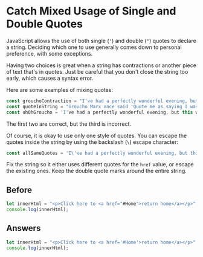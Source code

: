 # Catch Mixed Usage of Single and Double Quotes
JavaScript allows the use of both single (`'`) and double (`"`) quotes to declare a string. 
Deciding which one to use generally comes down to personal preference, with some exceptions.

Having two choices is great when a string has contractions or another piece of text that's in quotes. 
Just be careful that you don't close the string too early, which causes a syntax error.

Here are some examples of mixing quotes:
```javascript
const grouchoContraction = "I've had a perfectly wonderful evening, but this wasn't it.";
const quoteInString = "Groucho Marx once said 'Quote me as saying I was mis-quoted.'";
const uhOhGroucho = 'I've had a perfectly wonderful evening, but this wasn't it.';
```
The first two are correct, but the third is incorrect.

Of course, it is okay to use only one style of quotes. You can escape the quotes inside the string by using the backslash (`\`) escape character:
```javascript
const allSameQuotes = 'I\'ve had a perfectly wonderful evening, but this wasn\'t it.';
```
Fix the string so it either uses different quotes for the `href` value, or escape the existing ones. 
Keep the double quote marks around the entire string.

## Before
```javascript
let innerHtml = "<p>Click here to <a href="#Home">return home</a></p>";
console.log(innerHtml);
```
## Answers
```javascript
let innerHtml = "<p>Click here to <a href='#Home'>return home</a></p>";
console.log(innerHtml);
```
